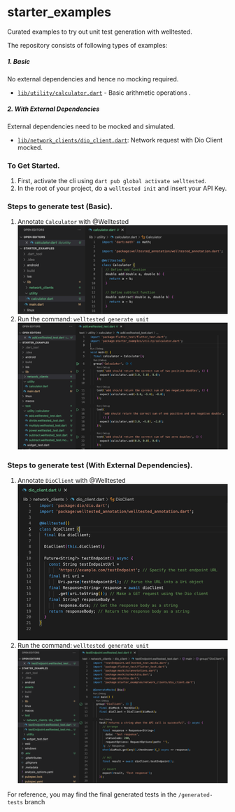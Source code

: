 # starter_examples

Curated examples to try out unit test generation with welltested.

The repository consists of following types of examples:

##### 1. Basic
No external dependencies and hence no mocking required.
- [`lib/utility/calculator.dart`](lib/utility/calculator.dart) - Basic arithmetic operations .
##### 2. With External Dependencies
External dependencies need to be mocked and simulated.
- [`lib/network_clients/dio_client.dart`](lib/network_clients/dio_client.dart): Network request with Dio Client mocked.

### To Get Started.

1. First, activate the cli using `dart pub global activate welltested`.
2. In the root of your project, do a `welltested init` and insert your API Key.

### Steps to generate test (Basic).

1. Annotate `Calculator` with @Welltested
![Calculator annotated](assets/calculator_annotated.png)
2. Run the command: `welltested generate unit`
![Calculator tests](assets/calculator_tests.png)

### Steps to generate test (With External Dependencies).

1. Annotate `DioClient` with @Welltested
![DioClient annotated](assets/dio_client_annotation.png)
2. Run the command: `welltested generate unit`
![DioClient tests](assets/dio_client_test.png)



For reference, you may find the final generated tests in the `/generated-tests` branch